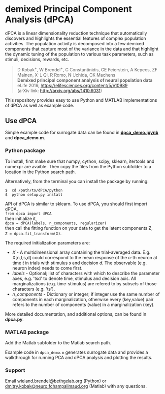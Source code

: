demixed Principal Component Analysis (dPCA)
===========================================

dPCA is a linear dimensionality reduction technique that automatically discovers and highlights the essential features of complex population activities. The population activity is decomposed into a few demixed components that capture most of the variance in the data and that highlight the dynamic tuning of the population to various task parameters, such as stimuli, decisions, rewards, etc.

> D Kobak<sup>+</sup>, W Brendel<sup>+</sup>, C Constantinidis, CE Feierstein,
A Kepecs, ZF Mainen, X-L Qi, R Romo, N Uchida, CK Machens<br>
> **Demixed principal component analysis of neural population data**<br>
> eLife 2016, https://elifesciences.org/content/5/e10989<br>
> (arXiv link: http://arxiv.org/abs/1410.6031)

This repository provides easy to use Python and MATLAB implementations of dPCA as well as example code.

## Use dPCA

Simple example code for surrogate data can be found in [**dpca_demo.ipynb**](http://nbviewer.ipython.org/github/wielandbrendel/dPCA/blob/master/python/dPCA_demo.ipynb) and **dpca_demo.m**.

### Python package

To install, first make sure that numpy, cython, scipy, sklearn, itertools and numexpr are avaible. Then copy the files from the Python subfolder to a location in the Python search path.

Alternatively, from the terminal you can install the package by running:

```
$  cd /path/to/dPCA/python
$  python setup.py install
```

API of dPCA is similar to sklearn. To use dPCA, you should first import dPCA,  
`from dpca import dPCA`  
then initialize it,    
`dpca = dPCA(labels, n_components, regularizer)`    
then call the fitting function on your data to get the latent components Z,    
`Z = dpca.fit_transform(X)`.

The required initialization parameters are:
- *X* - A multidimensional array containing the trial-averaged data. E.g. X[n,t,s,d] could correspond to the mean response of the *n*-th neuron at time *t* in trials with stimulus *s* and decision *d*. The observable (e.g. neuron index) needs to come first.
- *labels* - Optional; list of characters with which to describe the parameter axes, e.g. 'tsd' to denote time, stimulus and decision axis. All marginalizations (e.g. time-stimulus) are refered to by subsets of those characters (e.g. 'ts').
- *n_components* - Dictionary or integer; if integer use the same number of components in each marginalization, otherwise every (key,value) pair refers to the number of components (value) in a marginalization (key).

More detailed documentation, and additional options, can be found in **dpca.py**.

### MATLAB package

Add the Matlab subfolder to the Matlab search path.

Example code in `dpca_demo.m` generates surrogate data and provides a walkthrough for running PCA and dPCA analysis and  plotting the results.

### Support

Email wieland.brendel@bethgelab.org (Python) or dmitry.kobak@neuro.fchampalimaud.org (Matlab) with any questions.
